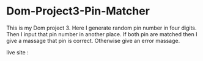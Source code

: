 # Dom-Project3-Pin-Matcher
This is my Dom project 3. Here I generate random pin number in four digits. Then I input that pin number in another place.
If both pin are matched then I give a massage that pin is correct. Otherwise give an error massage.

live site :
